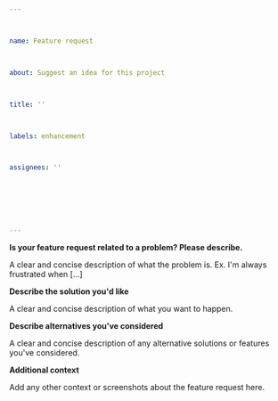 ---

name: Feature request

about: Suggest an idea for this project

title: ''

labels: enhancement

assignees: ''



---



**Is your feature request related to a problem? Please describe.**

A clear and concise description of what the problem is. Ex. I'm always frustrated when [...]



**Describe the solution you'd like**

A clear and concise description of what you want to happen.



**Describe alternatives you've considered**

A clear and concise description of any alternative solutions or features you've considered.



**Additional context**

Add any other context or screenshots about the feature request here. 
